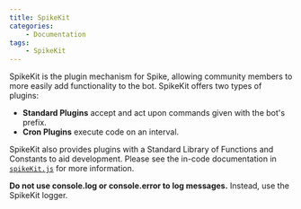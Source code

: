 ```yaml
---
title: SpikeKit
categories:
    - Documentation
tags:
    - SpikeKit
---
```


SpikeKit is the plugin mechanism for Spike, allowing community members to more easily add functionality to the bot. SpikeKit offers two types of plugins:

+ **Standard Plugins** accept and act upon commands given with the bot's prefix.
+ **Cron Plugins** execute code on an interval.

SpikeKit also provides plugins with a Standard Library of Functions and Constants to aid development. Please see the in-code documentation in [`spikeKit.js`](https://github.com/jwMaxwell/Spike-2/blob/main/src/spikeKit.js) for more information.

**Do not use console.log or console.error to log messages.** Instead, use the SpikeKit logger.